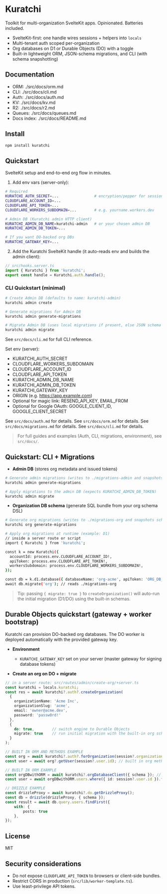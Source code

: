# Kuratchi

Toolkit for multi-organization SvelteKit apps. Opinionated. Batteries included.

- SvelteKit-first: one handle wires sessions + helpers into `locals`
- Multi-tenant auth scoped per-organization
- Org databases on D1 or Durable Objects (DO) with a toggle
- Built-in lightweight ORM, JSON-schema migrations, and CLI (with schema snapshotting)

## Documentation

- ORM: ./src/docs/orm.md
- CLI: ./src/docs/cli.md
- Auth: ./src/docs/auth.md
- KV: ./src/docs/kv.md
- R2: ./src/docs/r2.md
- Queues: ./src/docs/queues.md
- Docs index: ./src/docs/README.md

## Install

```sh
npm install kuratchi
```

## Quickstart
SvelteKit setup and end-to-end org flow in minutes.

1) Add env vars (server-only):

```bash
# Required
KURATCHI_AUTH_SECRET=...                # encryption/pepper for sessions
CLOUDFLARE_ACCOUNT_ID=...
CLOUDFLARE_API_TOKEN=...
CLOUDFLARE_WORKERS_SUBDOMAIN=...        # e.g. yourname.workers.dev

# Admin DB (Kuratchi admin HTTP client)
KURATCHI_ADMIN_DB_NAME=kuratchi-admin   # or your chosen admin DB
KURATCHI_ADMIN_DB_TOKEN=...

# If you want DO-backed org DBs
KURATCHI_GATEWAY_KEY=...
```

2) Add the Kuratchi SvelteKit handle (it auto-reads env and builds the admin client):

```ts
// src/hooks.server.ts
import { Kuratchi } from 'kuratchi';
export const handle = Kuratchi.auth.handle();
```

### CLI Quickstart (minimal)

```sh
# Create Admin DB (defaults to name: kuratchi-admin)
kuratchi admin create

# Generate migrations for Admin DB
kuratchi admin generate-migrations

# Migrate Admin DB (uses local migrations if present, else JSON schema fallback)
kuratchi admin migrate
```

See `src/docs/cli.md` for full CLI reference.

Set env (server):
- KURATCHI_AUTH_SECRET
- CLOUDFLARE_WORKERS_SUBDOMAIN
- CLOUDFLARE_ACCOUNT_ID
- CLOUDFLARE_API_TOKEN
- KURATCHI_ADMIN_DB_NAME
- KURATCHI_ADMIN_DB_TOKEN
- KURATCHI_GATEWAY_KEY
- ORIGIN (e.g. https://app.example.com)
- Optional for magic link: RESEND_API_KEY, EMAIL_FROM
- Optional for Google OAuth: GOOGLE_CLIENT_ID, GOOGLE_CLIENT_SECRET

See `src/docs/auth.md` for details.
See `src/docs/orm.md` for details.
See `src/docs/migrations.md` for details.
See `src/docs/cli.md` for details.

> For full guides and examples (Auth, CLI, migrations, environment), see `src/docs/`.

## Quickstart: CLI + Migrations

- __Admin DB__ (stores org metadata and issued tokens)

```sh
# Generate admin migrations (writes to ./migrations-admin and snapshots schema)
kuratchi admin generate-migrations

# Apply migrations to the admin DB (expects KURATCHI_ADMIN_DB_TOKEN)
kuratchi admin migrate
```

- __Organization DB schema__ (generate SQL bundle from your org schema DSL)

```sh
# Generate org migrations (writes to ./migrations-org and snapshots schema)
kuratchi org generate-migrations

# Apply org migrations at runtime (example: D1)
// inside a server route or script
import { Kuratchi } from 'kuratchi';

const k = new Kuratchi({
  accountId: process.env.CLOUDFLARE_ACCOUNT_ID!,
  apiToken: process.env.CLOUDFLARE_API_TOKEN!,
  workersSubdomain: process.env.CLOUDFLARE_WORKERS_SUBDOMAIN!,
});

const db = k.d1.database({ databaseName: 'org-acme', apiToken: 'ORG_DB_TOKEN' });
await db.migrate('org'); // reads ./migrations-org
```

> Tip: passing `{ migrate: true }` to `createOrganization()` will auto-run the initial migration (D1/DO) using the built-in schemas.

## Durable Objects quickstart (gateway + worker bootstrap)

Kuratchi can provision DO-backed org databases. The DO worker is deployed automatically with the provided gateway key.

- __Environment__
  - `KURATCHI_GATEWAY_KEY` set on your server (master gateway for signing database tokens)

- __Create an org on DO + migrate__

```ts
// in a server route: src/routes/admin/create-org/+server.ts
const kuratchi = locals.kuratchi;
const res = await kuratchi?.auth?.createOrganization(
  {
    organizationName: 'Acme Inc',
    organizationSlug: 'acme',
    email: 'owner@acme.dev',
    password: 'passw0rd!'
  },
  {
    do: true,        // switch engine to Durable Objects
    migrate: true    // run initial migration with the built-in org schema
  }
);

// BUILT IN ORM AND METHODS EXAMPLE
const org = await kuratchi?.auth?.forOrganization(session?.organizationId);
const user = await org?.getUser(session?.user.id); // built in org methods using the built in orm

// BUILT IN ORM EXAMPLE
const orgDBwithORM = await kuratchi?.orgDatabaseClient({ schema }); // org db client with orm
const user = await orgDBwithORM.users.where({ id: session?.user.id }).findFirst(); // build your own queries

// DRIZZLE EXAMPLE
const drizzleProxy = await kuratchi?.do.getDrizzleProxy();
const db = drizzle(drizzleProxy, { schema });
const result = await db.query.users.findFirst({
	with: {
		posts: true			
	},
});
```

## License

MIT

## Security considerations

- Do not expose `CLOUDFLARE_API_TOKEN` to browsers or client-side bundles.
- Restrict CORS in production (`src/lib/worker-template.ts`).
- Use least-privilege API tokens.
